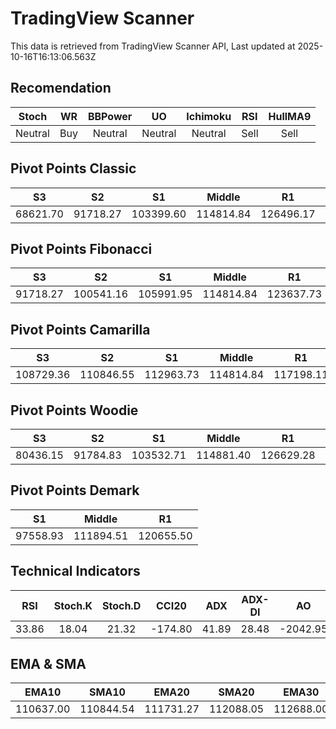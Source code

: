 # TradingView Scanner
This data is retrieved from TradingView Scanner API, Last updated at 2025-10-16T16:13:06.563Z

## Recomendation
| Stoch | WR | BBPower | UO | Ichimoku | RSI | HullMA9 |
| :---: | :---: | :---: | :---: | :---: | :---: | :---: |
| Neutral | Buy | Neutral | Neutral | Neutral | Sell | Sell |

## Pivot Points Classic
| S3 | S2 | S1 | Middle | R1 | R2 | R3 |
| :---: | :---: | :---: | :---: | :---: | :---: | :---: |
| 68621.70 | 91718.27 | 103399.60 | 114814.84 | 126496.17 | 137911.41 | 161007.98 |

## Pivot Points Fibonacci
| S3 | S2 | S1 | Middle | R1 | R2 | R3 |
| :---: | :---: | :---: | :---: | :---: | :---: | :---: |
| 91718.27 | 100541.16 | 105991.95 | 114814.84 | 123637.73 | 129088.52 | 137911.41 |

## Pivot Points Camarilla
| S3 | S2 | S1 | Middle | R1 | R2 | R3 |
| :---: | :---: | :---: | :---: | :---: | :---: | :---: |
| 108729.36 | 110846.55 | 112963.73 | 114814.84 | 117198.11 | 119315.29 | 121432.48 |

## Pivot Points Woodie
| S3 | S2 | S1 | Middle | R1 | R2 | R3 |
| :---: | :---: | :---: | :---: | :---: | :---: | :---: |
| 80436.15 | 91784.83 | 103532.71 | 114881.40 | 126629.28 | 137977.97 | 149725.85 |

## Pivot Points Demark
| S1 | Middle | R1 |
| :---: | :---: | :---: |
| 97558.93 | 111894.51 | 120655.50 |

## Technical Indicators
| RSI | Stoch.K | Stoch.D | CCI20 | ADX | ADX-DI | AO | Mom | MACD | MACD | W.R | HullMA9 |
| :---: | :---: | :---: | :---: | :---: | :---: | :---: | :---: | :---: | :---: | :---: | :---: |
| 33.86 | 18.04 | 21.32 | -174.80 | 41.89 | 28.48 | -2042.95 | -3400.76 | -1428.90 | -1252.50 | -92.67 | 109364.82 |

## EMA & SMA
| EMA10 | SMA10 | EMA20 | SMA20 | EMA30 | SMA30 | EMA50 | SMA50 | EMA100 | SMA100 | EMA200 | SMA200 |
| :---: | :---: | :---: | :---: | :---: | :---: | :---: | :---: | :---: | :---: | :---: | :---: |
| 110637.00 | 110844.54 | 111731.27 | 112088.05 | 112688.00 | 112487.72 | 114174.30 | 114915.99 | 115543.27 | 117837.94 | 115591.71 | 115830.40 |
